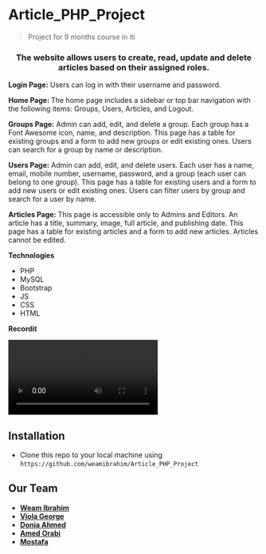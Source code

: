 # Article_PHP_Project

> Project for 9 months course in iti

<h3 align="center">The website allows users to create, read, update and delete articles based on their assigned roles.</h3>

<p><strong>Login Page:</strong> Users can log in with their username and password.<p>
<p><strong>Home Page: </strong> The home page includes a sidebar or top bar navigation with the following items: Groups, Users, Articles, and Logout.<p>
<p><strong>Groups Page:</strong>  Admin can add, edit, and delete a group. Each group has a Font Awesome icon, name, and description. This page has a table for existing groups and a form to add new groups or edit existing ones. Users can search for a group by name or description.<p>
<p><strong>Users Page:</strong>  Admin can add, edit, and delete users. Each user has a name, email, mobile number, username, password, and a group (each user can belong to one group). This page has a table for existing users and a form to add new users or edit existing ones. Users can filter users by group and search for a user by name.<p>
<p><strong>Articles Page:</strong>  This page is accessible only to Admins and Editors. An article has a title, summary, image, full article, and publishing date. This page has a table for existing articles and a form to add new articles. Articles cannot be edited.<p>

**Technologies**

- PHP
- MySQL
- Bootstrap
- JS
- CSS
- HTML


**Recordit**

![Recordit GIF](https://user-images.githubusercontent.com/112786733/236077335-acb942e3-25a2-414d-b6e4-508c252e9fe5.mp4)

## Installation
- Clone this repo to your local machine using `https://github.com/weamibrahim/Article_PHP_Project`

## Our Team
- <a href="https://github.com/weamibrahim" target="_blank">**Weam Ibrahim**</a>  <br>
- <a href="https://github.com/Viola-George" target="_blank">**Viola George**</a> <br>
- <a href="https://github.com/DoniaAhmed20" target="_blank">**Donia Ahmed**</a> <br>
- <a href="https://github.com/orabi55555" target="_blank">**Amed Orabi**</a>  <br>
- <a href="https://github.com/Mostafaa133" target="_blank">**Mostafa**</a>
